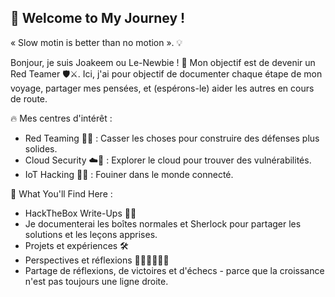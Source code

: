 ## 👾 Welcome to My Journey !
« Slow motin is better than no motion ». 💡

Bonjour, je suis Joakeem ou Le-Newbie ! 👋 Mon objectif est de devenir un Red Teamer 🛡️⚔️. Ici, j'ai pour objectif de documenter chaque étape de mon voyage, partager mes pensées, et (espérons-le) aider les autres en cours de route.

🔥 Mes centres d'intérêt :
  - Red Teaming 🕵️‍♂️ : Casser les choses pour construire des défenses plus solides.
  - Cloud Security ☁️🔐 : Explorer le cloud pour trouver des vulnérabilités.
  - IoT Hacking 📡🤖 : Fouiner dans le monde connecté.

🎯 What You'll Find Here :
  - HackTheBox Write-Ups 📜✨
  - Je documenterai les boîtes normales et Sherlock pour partager les solutions et les leçons apprises.
  - Projets et expériences 🛠️
  - Perspectives et réflexions 🤔💬💬🤔💬💬
  - Partage de réflexions, de victoires et d'échecs - parce que la croissance n'est pas toujours une ligne droite.


<!---
Le-Newbie/Le-Newbie is a ✨ special ✨ repository because its `README.md` (this file) appears on your GitHub profile.
You can click the Preview link to take a look at your changes.
--->
